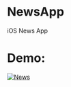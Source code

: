 # NewsApp
iOS News App


# Demo:
<a href="https://media.giphy.com/media/hSRi3w84dy4HS710rT/giphy.gif"><img src="https://media.giphy.com/media/hSRi3w84dy4HS710rT/giphy.gif" title="News"/></a>
